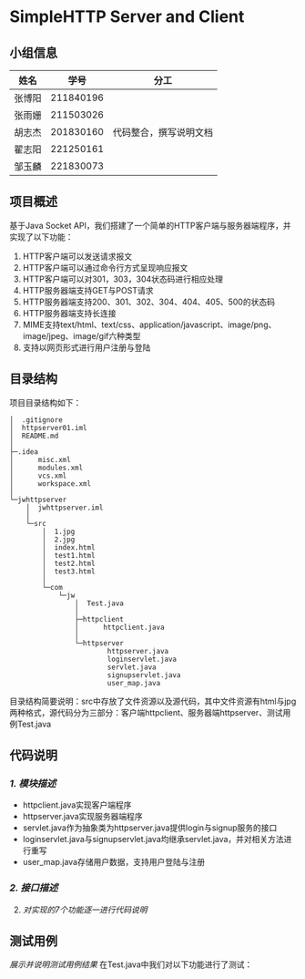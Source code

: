 # SimpleHTTP Server and Client

## 小组信息
|  姓名  |   学号    |     分工     |
| :----: | :-------: | :----------: |
| 张博阳 | 211840196 |              |
| 张雨姗 | 211503026 |              |
| 胡志杰 | 201830160 | 代码整合，撰写说明文档 |
| 翟志阳 | 221250161 |              |
| 邹玉麟 | 221830073 |              |

## 项目概述
基于Java Socket API，我们搭建了一个简单的HTTP客户端与服务器端程序，并实现了以下功能：
1.  HTTP客户端可以发送请求报文
2.  HTTP客户端可以通过命令行方式呈现响应报文
3.  HTTP客户端可以对301，303，304状态码进行相应处理
4.  HTTP服务器端支持GET与POST请求
5.  HTTP服务器端支持200、301、302、304、404、405、500的状态码
6.  HTTP服务器端支持长连接
7.  MIME支持text/html、text/css、application/javascript、image/png、image/jpeg、image/gif六种类型
8.  支持以网页形式进行用户注册与登陆

## 目录结构
项目目录结构如下：
```
│  .gitignore
│  httpserver01.iml
│  README.md
│  
├─.idea
│      misc.xml
│      modules.xml
│      vcs.xml
│      workspace.xml
│      
└─jwhttpserver
    │  jwhttpserver.iml
    │  
    └─src
        │  1.jpg
        │  2.jpg
        │  index.html
        │  test1.html
        │  test2.html
        │  test3.html
        │  
        └─com
            └─jw
                │  Test.java
                │  
                ├─httpclient
                │      httpclient.java
                │      
                └─httpserver
                        httpserver.java
                        loginservlet.java
                        servlet.java
                        signupservlet.java
                        user_map.java
```
 
目录结构简要说明：src中存放了文件资源以及源代码，其中文件资源有html与jpg两种格式，源代码分为三部分：客户端httpclient、服务器端httpserver、测试用例Test.java


## 代码说明
### *1. 模块描述*  
* httpclient.java实现客户端程序
* httpserver.java实现服务器端程序
* servlet.java作为抽象类为httpserver.java提供login与signup服务的接口
* loginservlet.java与signupservlet.java均继承servlet.java，并对相关方法进行重写
* user_map.java存储用户数据，支持用户登陆与注册

### *2. 接口描述*

2. *对实现的7个功能逐一进行代码说明*

## 测试用例
*展示并说明测试用例结果*
在Test.java中我们对以下功能进行了测试：
